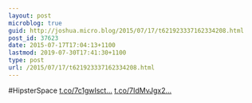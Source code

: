 ```yaml
---
layout: post
microblog: true
guid: http://joshua.micro.blog/2015/07/17/t621923337162334208.html
post_id: 37623
date: 2015-07-17T17:04:13+1100
lastmod: 2019-07-30T17:41:30+1100
type: post
url: /2015/07/17/t621923337162334208.html
---
```

#HipsterSpace [t.co/7c1gwIsct...](http://t.co/7c1gwIsct5) [t.co/7IdMvJgx2...](http://t.co/7IdMvJgx2r)
